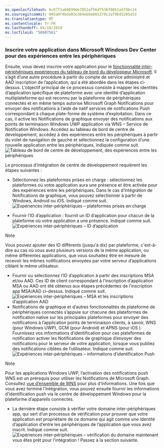 ```yaml
---
ms.openlocfilehash: 6c87f1a68699de7852af56d7536f08b1a5f9bc14
ms.sourcegitcommit: 945a0f4bda02e3b4eb9a665379c2af9bd5285a53
ms.translationtype: MT
ms.contentlocale: fr-FR
ms.lasthandoff: 04/18/2019
ms.locfileid: "58907561"
---
```

### <a name="register-your-app-in-microsoft-windows-dev-center-for-cross-device-experiences"></a>Inscrire votre application dans Microsoft Windows Dev Center pour des expériences entre les périphériques
Ensuite, vous devez inscrire votre application pour le [fonctionnalité inter-périphériques expériences du tableau de bord du développeur Microsoft](https://developer.microsoft.com/dashboard/crossplatform/web). Il s’agit d’une autre procédure à partir du compte de service administré et AAD inscription de l’application, qui a été abordée dans les étapes ci-dessus. L’objectif principal de ce processus consiste à mapper les identités d’application spécifique de plateforme avec une identité d’application multiplateforme qui est reconnu par la plateforme de périphériques connectés et en même temps autorise Microsoft Graph Notifications pour envoyer des notifications à l’aide de natif services de notifications Push correspondant à chaque plate-forme de système d’exploitation. Dans ce cas, il active les Notifications de graphique envoyer des notifications aux points de terminaison Windows UWP application via WNS – Service de Notification Windows. Accédez au tableau de bord de centre de développement, accédez à des expériences entre les périphériques à partir du volet de navigation de gauche et sélectionnez la configuration d’une nouvelle application entre les périphériques, indiquée comme suit.
![Tableau de bord de centre de développement, des expériences entre les périphériques](../../notifications/media/dev_center_portal/dev_center_portal_1_overview.png)

Le processus d’intégration de centre de développement requièrent les étapes suivantes :
* Sélectionnez les plateformes prises en charge : sélectionnez les plateformes où votre application aura une présence et être activée pour des expériences entre les périphériques. Dans le cas d’intégration de Notifications de graphique, vous pouvez sélectionner à partir de Windows, Android ou iOS. Indiqué comme suit.
![Expériences inter-périphériques – plateformes prises en charge](../../notifications/media/dev_center_portal/dev_center_portal_2_supported_platforms.png)

* Fournir l’ID d’application : fournit un ID d’application pour chacun de la plateforme où votre application a une présence. Indiqué comme suit.
![Expériences inter-périphériques – ID d’application](../../notifications/media/dev_center_portal/dev_center_portal_3_app_ids.png)
> [!NOTE]
> Vous pouvez ajouter des ID différents (jusqu'à dix) par plateforme, c'est-à-dire au cas où vous avez plusieurs versions de la même application, ou même différentes applications, que vous souhaitez être en mesure de recevoir les mêmes notifications envoyées par votre serveur d’applications ciblant le même utilisateur. 

* Fournir ou sélectionnez l’ID d’application à partir des inscriptions MSA et/ou AAD. Ces ID de client correspondant à l’inscription d’application MSA ou AAD ont été obtenus aux étapes précédentes de l’inscription app MSA/AAD ci-dessus. Indiqué comme suit. 
![Expériences inter-périphériques – MSA et les inscriptions d’application AAD](../../notifications/media/dev_center_portal/dev_center_portal_4_msa_aad_connections.png)
* Notifications de graphique et d’autres fonctionnalités de plateforme de périphériques connectés s’appuie sur chacune des plateformes de notification native sur les principales plateformes pour envoyer des notifications à l’application points de terminaison clients, à savoir, WNS (pour Windows UWP), GCM (pour Android) et APNS (pour iOS ). Fournissez vos informations d’identification pour ces plateformes de notification activer les Notifications de graphique d’envoyer des notifications pour le serveur de votre application, lorsque vous publiez des notifications ciblées de l’utilisateur. Indiqué comme suit. 
![Expériences inter-périphériques – informations d’identification Push](../../notifications/media/dev_center_portal/dev_center_portal_5_push_credentials.png)
> [!NOTE] 
> Pour les applications Windows UWP, l’activation des notifications push WNS est un prérequis pour utiliser les Notifications de Microsoft Graph. Consultez [vue d’ensemble de WNS](https://docs.microsoft.com/en-us/windows/uwp/design/shell/tiles-and-notifications/windows-push-notification-services--wns--overview) pour plus d’informations. Une fois que vous avez terminé l’intégration, vous pouvez ensuite fournir les informations d’identification push via le centre de développement Windows pour la plateforme d’appareils connectés. 
* La dernière étape consiste à vérifier votre domaine inter-périphériques app, qui sert d’un processus de vérification pour prouver que votre application est propriétaire de ce domaine qui agit comme une identité d’application d’entre les périphériques de l’application que vous avez inscrit. Indiqué comme suit.  
![Expériences inter-périphériques – vérification du domaine](../../notifications/media/dev_center_portal/dev_center_portal_6_domain_verification.png) maintenant vous êtes prêt pour l’intégration ! Passez à la section suivante. 


